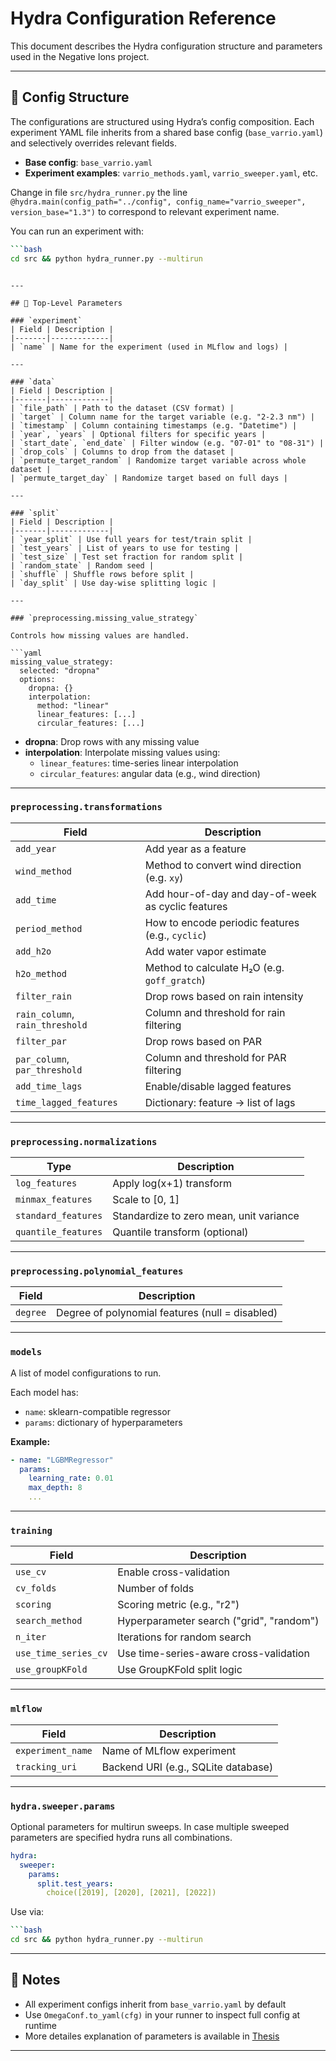 # Hydra Configuration Reference

This document describes the Hydra configuration structure and parameters used in the Negative Ions project.

---

## 📁 Config Structure

The configurations are structured using Hydra’s config composition. Each experiment YAML file inherits from a shared base config (`base_varrio.yaml`) and selectively overrides relevant fields.

- **Base config**: `base_varrio.yaml`
- **Experiment examples**: `varrio_methods.yaml`, `varrio_sweeper.yaml`, etc.

Change in file ```src/hydra_runner.py```
the line
```@hydra.main(config_path="../config", config_name="varrio_sweeper", version_base="1.3")```
to correspond to relevant experiment name. 

You can run an experiment with:
```bash
```bash
cd src && python hydra_runner.py --multirun 
```

```

---

## 🔧 Top-Level Parameters

### `experiment`
| Field | Description |
|-------|-------------|
| `name` | Name for the experiment (used in MLflow and logs) |

---

### `data`
| Field | Description |
|-------|-------------|
| `file_path` | Path to the dataset (CSV format) |
| `target` | Column name for the target variable (e.g. "2-2.3 nm") |
| `timestamp` | Column containing timestamps (e.g. "Datetime") |
| `year`, `years` | Optional filters for specific years |
| `start_date`, `end_date` | Filter window (e.g. "07-01" to "08-31") |
| `drop_cols` | Columns to drop from the dataset |
| `permute_target_random` | Randomize target variable across whole dataset |
| `permute_target_day` | Randomize target based on full days |

---

### `split`
| Field | Description |
|-------|-------------|
| `year_split` | Use full years for test/train split |
| `test_years` | List of years to use for testing |
| `test_size` | Test set fraction for random split |
| `random_state` | Random seed |
| `shuffle` | Shuffle rows before split |
| `day_split` | Use day-wise splitting logic |

---

### `preprocessing.missing_value_strategy`

Controls how missing values are handled.

```yaml
missing_value_strategy:
  selected: "dropna"
  options:
    dropna: {}
    interpolation: 
      method: "linear"
      linear_features: [...]
      circular_features: [...]
```

- **dropna**: Drop rows with any missing value
- **interpolation**: Interpolate missing values using:
  - `linear_features`: time-series linear interpolation
  - `circular_features`: angular data (e.g., wind direction)

---

### `preprocessing.transformations`

| Field | Description |
|-------|-------------|
| `add_year` | Add year as a feature |
| `wind_method` | Method to convert wind direction (e.g. `xy`) |
| `add_time` | Add hour-of-day and day-of-week as cyclic features |
| `period_method` | How to encode periodic features (e.g., `cyclic`) |
| `add_h2o` | Add water vapor estimate |
| `h2o_method` | Method to calculate H₂O (e.g. `goff_gratch`) |
| `filter_rain` | Drop rows based on rain intensity |
| `rain_column`, `rain_threshold` | Column and threshold for rain filtering |
| `filter_par` | Drop rows based on PAR |
| `par_column`, `par_threshold` | Column and threshold for PAR filtering |
| `add_time_lags` | Enable/disable lagged features |
| `time_lagged_features` | Dictionary: feature → list of lags |

---

### `preprocessing.normalizations`

| Type | Description |
|------|-------------|
| `log_features` | Apply log(x+1) transform |
| `minmax_features` | Scale to [0, 1] |
| `standard_features` | Standardize to zero mean, unit variance |
| `quantile_features` | Quantile transform (optional) |

---

### `preprocessing.polynomial_features`

| Field | Description |
|-------|-------------|
| `degree` | Degree of polynomial features (null = disabled) |

---

### `models`

A list of model configurations to run.

Each model has:
- `name`: sklearn-compatible regressor
- `params`: dictionary of hyperparameters

**Example:**
```yaml
- name: "LGBMRegressor"
  params:
    learning_rate: 0.01
    max_depth: 8
    ...
```

---

### `training`

| Field | Description |
|-------|-------------|
| `use_cv` | Enable cross-validation |
| `cv_folds` | Number of folds |
| `scoring` | Scoring metric (e.g., "r2") |
| `search_method` | Hyperparameter search ("grid", "random") |
| `n_iter` | Iterations for random search |
| `use_time_series_cv` | Use time-series-aware cross-validation |
| `use_groupKFold` | Use GroupKFold split logic |

---

### `mlflow`

| Field | Description |
|-------|-------------|
| `experiment_name` | Name of MLflow experiment |
| `tracking_uri` | Backend URI (e.g., SQLite database) |

---

### `hydra.sweeper.params`

Optional parameters for multirun sweeps. In case multiple sweeped parameters are specified hydra runs all combinations. 

```yaml
hydra:
  sweeper:
    params:
      split.test_years: 
        choice([2019], [2020], [2021], [2022])
```

Use via:
```bash
```bash
cd src && python hydra_runner.py --multirun 
```


---

## 📝 Notes

- All experiment configs inherit from `base_varrio.yaml` by default
- Use `OmegaConf.to_yaml(cfg)` in your runner to inspect full config at runtime
- More detailes explanation of parameters is available in [Thesis](Mikko_Ahro_Mastersthesis_2025.pdf)

---


